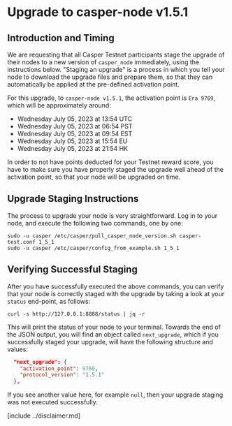 # Upgrade to casper-node v1.5.1

## Introduction and Timing
We are requesting that all Casper Testnet participants stage the upgrade of their nodes to a new version of `casper_node`
immediately, using the instructions below. "Staging an upgrade" is a process in which you tell your node to download
the upgrade files and prepare them, so that they can automatically be applied at the pre-defined activation point.

For this upgrade, to `casper-node v1.5.1`, the activation point is `Era 9769`, which will be approximately around:
* Wednesday July 05, 2023 at 13:54 UTC
* Wednesday July 05, 2023 at 06:54 PST
* Wednesday July 05, 2023 at 09:54 EST
* Wednesday July 05, 2023 at 15:54 EU
* Wednesday July 05, 2023 at 21:54 HK

In order to not have points deducted for your Testnet reward score, you have to make sure you have properly staged the
upgrade well ahead of the activation point, so that your node will be upgraded on time.

## Upgrade Staging Instructions

The process to upgrade your node is very straightforward. Log in to your node, and execute the following two commands,
one by one:

```shell
sudo -u casper /etc/casper/pull_casper_node_version.sh casper-test.conf 1_5_1
sudo -u casper /etc/casper/config_from_example.sh 1_5_1
```

## Verifying Successful Staging

After you have successfully executed the above commands, you can verify that your node is correctly staged with the
upgrade by taking a look at your `status` end-point, as follows:

```shell
curl -s http://127.0.0.1:8888/status | jq -r
```

This will print the status of your node to your terminal. Towards the end of the JSON output, you will find an object
called `next_upgrade`, which if you successfully staged your upgrade, will have the following structure and values:

```json
  "next_upgrade": {
    "activation_point": 9769,
    "protocol_version": "1.5.1"
  },
```

If you see another value here, for example `null`, then your upgrade staging was not executed successfully.

[include ../disclaimer.md]



